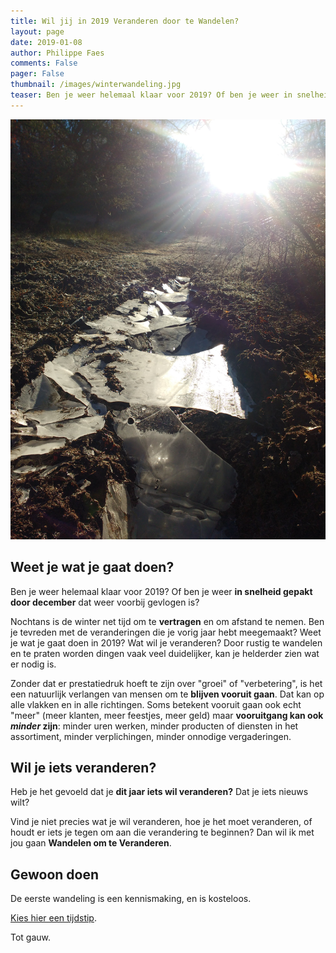 ```yaml
---
title: Wil jij in 2019 Veranderen door te Wandelen?
layout: page
date: 2019-01-08
author: Philippe Faes
comments: False
pager: False
thumbnail: /images/winterwandeling.jpg
teaser: Ben je weer helemaal klaar voor 2019? Of ben je weer in snelheid gepakt door december dat weer voorbij gevlogen is? Nochtans is de winter net tijd om te vertragen en om afstand te nemen...
---
```


![Wandelen om te Veranderen](/images/winterwandeling.jpg)

## Weet je wat je gaat doen?

Ben je weer helemaal klaar voor 2019? Of ben je weer **in snelheid gepakt door december** dat weer voorbij gevlogen is? 

Nochtans is de winter net tijd om te **vertragen** en om afstand te nemen. Ben je tevreden met de veranderingen die je vorig jaar hebt meegemaakt? Weet je wat je gaat doen in 2019? Wat wil je veranderen? Door rustig te wandelen en te praten worden dingen vaak veel duidelijker, kan je helderder zien wat er nodig is.

Zonder dat er prestatiedruk hoeft te zijn over "groei" of "verbetering", is het een natuurlijk verlangen van mensen om te **blijven vooruit gaan**. Dat kan op alle vlakken en in alle richtingen. Soms betekent vooruit gaan ook echt "meer" (meer klanten, meer feestjes, meer geld) maar **vooruitgang kan ook *minder* zijn**: minder uren werken, minder producten of diensten in het assortiment, minder verplichingen, minder onnodige vergaderingen. 

## Wil je iets veranderen?

Heb je het gevoeld dat je **dit jaar iets wil veranderen?** Dat je iets nieuws wilt?

Vind je niet precies wat je wil veranderen, hoe je het moet veranderen, of houdt er iets je tegen om aan die verandering te beginnen? Dan wil ik met jou gaan **Wandelen om te Veranderen**.


## Gewoon doen
De eerste wandeling is een kennismaking, en is kosteloos. 

[Kies hier een tijdstip](http://www.randori.be/wandel_met_mij.html).

Tot gauw.
